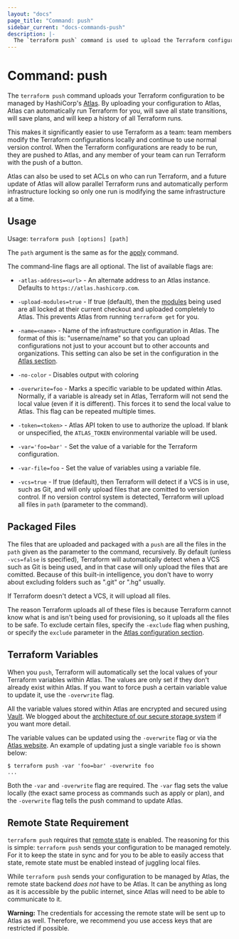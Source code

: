 ```yaml
---
layout: "docs"
page_title: "Command: push"
sidebar_current: "docs-commands-push"
description: |-
  The `terraform push` command is used to upload the Terraform configuration to HashiCorp's Atlas service for automatically managing your infrastructure in the cloud.
---
```


# Command: push

The `terraform push` command uploads your Terraform configuration to
be managed by HashiCorp's [Atlas](https://atlas.hashicorp.com).
By uploading your configuration to Atlas, Atlas can automatically run
Terraform for you, will save all state transitions, will save plans,
and will keep a history of all Terraform runs.

This makes it significantly easier to use Terraform as a team: team
members modify the Terraform configurations locally and continue to
use normal version control. When the Terraform configurations are ready
to be run, they are pushed to Atlas, and any member of your team can
run Terraform with the push of a button.

Atlas can also be used to set ACLs on who can run Terraform, and a
future update of Atlas will allow parallel Terraform runs and automatically
perform infrastructure locking so only one run is modifying the same
infrastructure at a time.

## Usage

Usage: `terraform push [options] [path]`

The `path` argument is the same as for the
[apply](/docs/commands/apply.html) command.

The command-line flags are all optional. The list of available flags are:

* `-atlas-address=<url>` - An alternate address to an Atlas instance.
  Defaults to `https://atlas.hashicorp.com`.

* `-upload-modules=true` - If true (default), then the
  [modules](/docs/modules/index.html)
  being used are all locked at their current checkout and uploaded
  completely to Atlas. This prevents Atlas from running `terraform get`
  for you.

* `-name=<name>` - Name of the infrastructure configuration in Atlas.
  The format of this is: "username/name" so that you can upload
  configurations not just to your account but to other accounts and
  organizations. This setting can also be set in the configuration
  in the
  [Atlas section](/docs/configuration/atlas.html).

* `-no-color` - Disables output with coloring


* `-overwrite=foo` - Marks a specific variable to be updated within Atlas.
  Normally, if a variable is already set in Atlas, Terraform will not
  send the local value (even if it is different). This forces it to
  send the local value to Atlas. This flag can be repeated multiple times.

* `-token=<token>` - Atlas API token to use to authorize the upload.
  If blank or unspecified, the `ATLAS_TOKEN` environmental variable
  will be used.

* `-var='foo=bar'` - Set the value of a variable for the Terraform configuration.

* `-var-file=foo` - Set the value of variables using a variable file.

* `-vcs=true` - If true (default), then Terraform will detect if a VCS
  is in use, such as Git, and will only upload files that are comitted to
  version control. If no version control system is detected, Terraform will
  upload all files in `path` (parameter to the command).

## Packaged Files

The files that are uploaded and packaged with a `push` are all the
files in the `path` given as the parameter to the command, recursively.
By default (unless `-vcs=false` is specified), Terraform will automatically
detect when a VCS such as Git is being used, and in that case will only
upload the files that are comitted. Because of this built-in intelligence,
you don't have to worry about excluding folders such as ".git" or ".hg" usually.

If Terraform doesn't detect a VCS, it will upload all files.

The reason Terraform uploads all of these files is because Terraform
cannot know what is and isn't being used for provisioning, so it uploads
all the files to be safe. To exclude certain files, specify the `-exclude`
flag when pushing, or specify the `exclude` parameter in the
[Atlas configuration section](/docs/configuration/atlas.html).

## Terraform Variables

When you `push`, Terraform will automatically set the local values of
your Terraform variables within Atlas. The values are only set if they
don't already exist within Atlas. If you want to force push a certain
variable value to update it, use the `-overwrite` flag.

All the variable values stored within Atlas are encrypted and secured
using [Vault](https://vaultproject.io). We blogged about the
[architecture of our secure storage system](https://hashicorp.com/blog/how-atlas-uses-vault-for-managing-secrets.html) if you want more detail.

The variable values can be updated using the `-overwrite` flag or via
the [Atlas website](https://atlas.hashicorp.com). An example of updating
just a single variable `foo` is shown below:

```
$ terraform push -var 'foo=bar' -overwrite foo
...
```

Both the `-var` and `-overwrite` flag are required. The `-var` flag
sets the value locally (the exact same process as commands such as apply
or plan), and the `-overwrite` flag tells the push command to update Atlas.

## Remote State Requirement

`terraform push` requires that
[remote state](/docs/commands/remote-config.html)
is enabled. The reasoning for this is simple: `terraform push` sends your
configuration to be managed remotely. For it to keep the state in sync
and for you to be able to easily access that state, remote state must
be enabled instead of juggling local files.

While `terraform push` sends your configuration to be managed by Atlas,
the remote state backend _does not_ have to be Atlas. It can be anything
as long as it is accessible by the public internet, since Atlas will need
to be able to communicate to it.

**Warning:** The credentials for accessing the remote state will be
sent up to Atlas as well. Therefore, we recommend you use access keys
that are restricted if possible.
